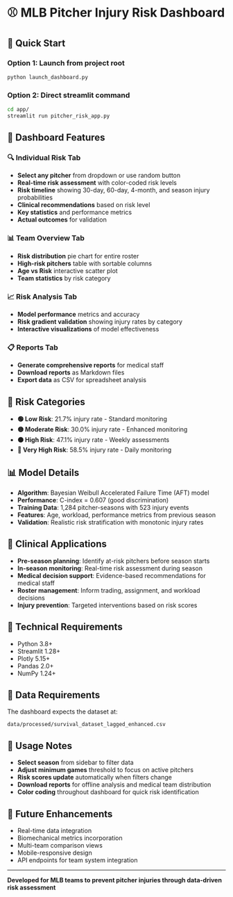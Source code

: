 # ⚾ MLB Pitcher Injury Risk Dashboard

## 🚀 Quick Start

### Option 1: Launch from project root
```bash
python launch_dashboard.py
```

### Option 2: Direct streamlit command
```bash
cd app/
streamlit run pitcher_risk_app.py
```

## 📱 Dashboard Features

### 🔍 Individual Risk Tab
- **Select any pitcher** from dropdown or use random button
- **Real-time risk assessment** with color-coded risk levels
- **Risk timeline** showing 30-day, 60-day, 4-month, and season injury probabilities
- **Clinical recommendations** based on risk level
- **Key statistics** and performance metrics
- **Actual outcomes** for validation

### 📊 Team Overview Tab
- **Risk distribution** pie chart for entire roster
- **High-risk pitchers** table with sortable columns
- **Age vs Risk** interactive scatter plot
- **Team statistics** by risk category

### 📈 Risk Analysis Tab
- **Model performance** metrics and accuracy
- **Risk gradient validation** showing injury rates by category
- **Interactive visualizations** of model effectiveness

### 📋 Reports Tab
- **Generate comprehensive reports** for medical staff
- **Download reports** as Markdown files
- **Export data** as CSV for spreadsheet analysis

## 🎯 Risk Categories

- **🟢 Low Risk**: 21.7% injury rate - Standard monitoring
- **🟡 Moderate Risk**: 30.0% injury rate - Enhanced monitoring  
- **🟠 High Risk**: 47.1% injury rate - Weekly assessments
- **🔴 Very High Risk**: 58.5% injury rate - Daily monitoring

## 📊 Model Details

- **Algorithm**: Bayesian Weibull Accelerated Failure Time (AFT) model
- **Performance**: C-index = 0.607 (good discrimination)
- **Training Data**: 1,284 pitcher-seasons with 523 injury events
- **Features**: Age, workload, performance metrics from previous season
- **Validation**: Realistic risk stratification with monotonic injury rates

## 🏥 Clinical Applications

- **Pre-season planning**: Identify at-risk pitchers before season starts
- **In-season monitoring**: Real-time risk assessment during season
- **Medical decision support**: Evidence-based recommendations for medical staff
- **Roster management**: Inform trading, assignment, and workload decisions
- **Injury prevention**: Targeted interventions based on risk scores

## 🔧 Technical Requirements

- Python 3.8+
- Streamlit 1.28+
- Plotly 5.15+
- Pandas 2.0+
- NumPy 1.24+

## 📁 Data Requirements

The dashboard expects the dataset at:
```
data/processed/survival_dataset_lagged_enhanced.csv
```

## 🚨 Usage Notes

- **Select season** from sidebar to filter data
- **Adjust minimum games** threshold to focus on active pitchers
- **Risk scores update** automatically when filters change
- **Download reports** for offline analysis and medical team distribution
- **Color coding** throughout dashboard for quick risk identification

## 🎯 Future Enhancements

- Real-time data integration
- Biomechanical metrics incorporation  
- Multi-team comparison views
- Mobile-responsive design
- API endpoints for team system integration

---

**Developed for MLB teams to prevent pitcher injuries through data-driven risk assessment**